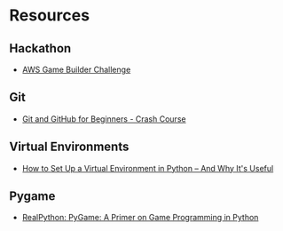 # Resources

## Hackathon
- [AWS Game Builder Challenge](https://awsdevchallenge.devpost.com/)

## Git
- [Git and GitHub for Beginners - Crash Course](https://www.youtube.com/watch?v=RGOj5yH7evk)

## Virtual Environments
- [How to Set Up a Virtual Environment in Python – And Why It's Useful](https://www.freecodecamp.org/news/how-to-setup-virtual-environments-in-python/)


## Pygame
- [RealPython: PyGame: A Primer on Game Programming in Python](https://realpython.com/pygame-a-primer)
